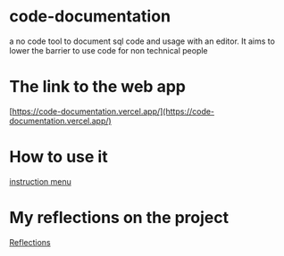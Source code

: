# code-documentation
a no code tool to document sql code and usage with an editor. It aims to lower the barrier to use code for non technical people
# The link to the web app
[https://code-documentation.vercel.app/](https://code-documentation.vercel.app/)
# How to use it
[instruction menu](https://www.notion.so/instruction-menu-6735b1ea947b4bbab20b9fbdedf58b35)
# My reflections on the project
[Reflections](https://www.notion.so/Sql-no-code-tool-reflections-285e16d3454645af9ba19ca272c74011)